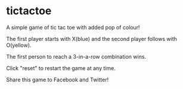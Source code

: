 # tictactoe

A simple game of tic tac toe with added pop of colour!

The first player starts with X(blue) and the second player follows with O(yellow).

The first person to reach a 3-in-a-row combination wins.

Click "reset" to restart the game at any time.

Share this game to Facebook and Twitter!
